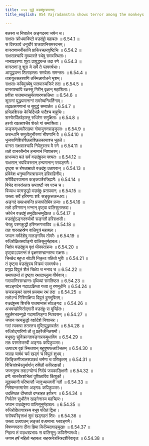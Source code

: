```yaml
---
title: ०५४ युद्धे वज्रदंष्ट्राक्रमणम्
title_english: 054 Vajradamstra shows terror among the monkeys

---
```

<div class="audioEmbed"  caption="श्रीराम-हरिसीताराममूर्ति-घनपाठिभ्यां वचनम्" src="https://archive.org/download/Ramayana-recitation-Sriram-harisItArAmamUrti-Ghanapaati-v2/Kanda_6/Kanda_6_YK-054-Vajradamstra_shows_terror_among_the_monkeys__0.mp3"></div>

बलस्य च निघातेन अङ्गदस्य जयेन च।  
राक्षसः क्रोधमाविष्टो वज्रदंष्ट्रो महाबलः ॥ 6.54.1 ॥   
स विस्फार्य धनुर्घोरं शक्राशनिसमस्वनम्।  
वानराणामनीकानि प्राकिरच्छरवृष्टिभिः ॥ 6.54.2 ॥   
राक्षसाश्चापि मुख्यास्ते रथेषु समवस्थिताः।  
नानाप्रहरणाः शूराः प्रायुद्ध्यन्त तदा रणे ॥ 6.54.3 ॥   
वानराणां तु शूरा ये सर्वे ते प्लवगर्षभाः।  
आयुद्ध्यन्त शिलाहस्ताः समवेताः समन्ततः ॥ 6.54.4 ॥   
तत्रायुधसहस्राणि तस्मिन्नायोधने भृशम्।  
राक्षसाः कपिमुख्येषु पातयाञ्चक्रिरे तदा ॥ 6.54.5 ॥   
वानराश्चापि रक्षस्सु गिरीन् वृक्षान् महाशिलाः।  
प्रवीराः पातयामासुर्मत्तवारणसन्निभाः ॥ 6.54.6 ॥   
शूराणां युद्ध्यमानानां समरेष्वनिवर्तिनाम्।  
तद्राक्षसगणानां च सुयुद्धं समवर्तत ॥ 6.54.7 ॥   
प्रभिन्नशिरसः केचिद्भिन्नैः पादैश्च बाहुभिः।  
शस्त्रैरर्पितदेहास्तु रुधिरेण समुक्षिताः ॥ 6.54.8 ॥   
हरयो राक्षसाश्चैव शेरते गां समाश्रिताः।  
कङ्कगृध्रवलैराढ्या गोमायुगणसङ्कुलाः ॥ 6.54.9 ॥   
कबन्धानि समुत्पेतुर्भीरुणां भीषणानि वै ॥ 6.54.10 ॥   
भुजपाणिशिरश्छिन्नाश्छिन्नकायाश्च भूतले।  
वानरा राक्षसाश्चापि निपेतुस्तत्र वै रणे ॥ 6.54.11 ॥   
ततो वानरसैन्येन हन्यमानं निशाचरम्।  
प्राभज्यत बलं सर्वं वज्रदंष्ट्रस्य पश्यतः ॥ 6.54.12 ॥   
राक्षसान् भयवित्रस्तान् हन्यमानान् प्लवङ्गमैः।  
दृष्ट्वा स रोषताम्राक्षो वज्रदंष्ट्रः प्रतापवान् ॥ 6.54.13 ॥   
प्रविवेश धनुष्पाणिस्त्रासयन् हरिवाहिनीम्।  
शरैर्विदारयामास कङ्कपत्रैरजिह्मगैः ॥ 6.54.14 ॥   
बिभेद वानरांस्तत्र सप्ताष्टौ नव पञ्च च।  
विव्याध परमक्रुद्धो वज्रदंष्ट्रः प्रतापवान् ॥ 6.54.15 ॥   
त्रस्ताः सर्वे हरिगणाः शरैः सङ्कृत्तकन्धराः।  
अङ्गदं सम्प्रधावन्ति प्रजापतिमिव प्रजाः ॥ 6.54.16 ॥   
ततो हरिगणान् भग्नान् दृष्ट्वा वालिसुतस्तदा।  
क्रोधेन वज्रदंष्ट्रं तमुदीक्षन्तमुदैक्षत ॥ 6.54.17 ॥   
वज्रदंष्ट्रोऽङ्गदश्चोभौ सङ्गतौ हरिराक्षसौ।  
चेरतुः परमक्रुद्धौ हरिमत्तगजाविव ॥ 6.54.18 ॥   
ततः शरसहस्रेण वालिपुत्रं महाबलः।  
जघान मर्मदेशेषु मातङ्गमिव तोमरैः ॥ 6.54.19 ॥   
रुधिरोक्षितसर्वाङ्गो वालिसूनुर्महाबलः।  
चिक्षेप वज्रदंष्ट्राय वृक्षं भीमपराक्रमः ॥ 6.54.20 ॥   
दृष्ट्वाऽऽपतन्तं तं वृक्षमसम्भ्रान्तश्च राक्षसः।  
चिच्छेद बहुधा सोऽपि निकृत्तः पतितो भुवि ॥ 6.54.21 ॥   
तं दृष्ट्वा वज्रदंष्ट्रस्य विक्रमं प्लवगर्षभः।  
प्रगृह्य विपुलं शैलं चिक्षेप च ननाद च ॥ 6.54.22 ॥   
समापतन्तं तं दृष्ट्वा रथादाप्लुत्य वीर्यवान्।  
गदापाणिरसम्भ्रान्तः पृथिव्यां समतिष्ठत ॥ 6.54.23 ॥   
साऽङ्गदेन गदाऽऽक्षिप्ता गत्वा तु रणमूर्धनि ॥ 6.54.24 ॥   
सचक्रकूबरं साश्वं प्रममाथ रथं तदा ॥ 6.54.25 ॥   
ततोऽन्यं गिरिमाक्षिप्य विपुलं द्रुमभूषितम्।  
वज्रदंष्ट्रस्य शिरसि पातयामास सोऽङ्गदः ॥ 6.54.26 ॥   
अभवच्छोणितोद्गारी वज्रदंष्ट्रः स मूर्च्छितः।  
मुहूर्तमभवन्मूढो गदामालिङ्ग्य निःश्वसन् ॥ 6.54.27 ॥   
जघान परमक्रुद्धो वक्षोदेशे निशाचरः।  
गदां त्यक्त्वा ततस्तत्र मुष्टियुद्धमवर्तत ॥ 6.54.28 ॥   
रुधिरोद्गारिणो तौ तु प्रहरैर्जनितश्रमौ।  
बभूवतुः सुविक्रान्तावङ्गारकबुधाविव ॥ 6.54.29 ॥   
ततः परमतेजस्वी अङ्गदः कपिकुञ्जरः।  
उत्पाट्य वृक्षं स्थितवान् बहुपुष्पफलाञ्चितम् ॥ 6.54.30 ॥   
जग्राह चार्षभं चर्म खड्गं च विपुलं शुभम्।  
किङ्किणीजालसञ्छन्नं चर्मणा च परिष्कृतम् ॥ 6.54.31 ॥   
विचित्रांश्चेरतुर्मार्गान् रुषितौ कपिराक्षसौ।  
जघ्नतुश्च तदाऽन्योन्यं निर्दयं जयकाङ्क्षिणौ ॥ 6.54.32 ॥   
व्रणैः सास्त्रैरशोभेतां पुष्पिताविव किंशुकौ।  
युद्ध्यमानौ परिश्रान्तौ जानुभ्यामवनीं गतौ ॥ 6.54.33 ॥   
निमेषान्तरमात्रेण अङ्गदः कपिकुञ्जरः।  
उदतिष्ठत दीप्ताक्षो दण्डाहत इवोरगः ॥ 6.54.34 ॥   
निर्मलेन सुधौतेन खड्गेनास्य महच्छिरः।  
जघान वज्रदंष्ट्रस्य वालिसूनुर्महाबलः ॥ 6.54.35 ॥   
रुधिरोक्षितगात्रस्य बभूव पतितं द्विधा।  
सरोषपरिवृत्ताक्षं शुभं खड्गहतं शिरः ॥ 6.54.36 ॥   
त्रस्ताः प्रत्यपतन् लङ्कां वध्यमानाः प्लवङ्गमै।  
विषण्णवदना दीना ह्रिया किञ्चिदवाङ्मुखाः ॥ 6.54.37 ॥   
निहत्य तं वज्रधरप्रभावः स वालिसूनुः कपिसैन्यमध्ये।  
जगाम हर्षं महितो महाबलः सहस्रनेत्रस्त्रिदशैरिवावृतः ॥ 6.54.38 ॥   